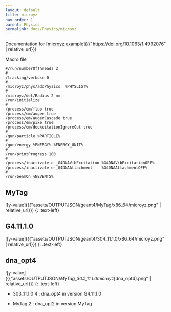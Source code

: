 ```yaml
---
layout: default
title: microyz
nav_order: 1
parent: Physics
permalink: docs/Physics/microyz
---
```

Documentation for [microyz example]({{"https://doi.org/10.1063/1.4992076" | relative_url}}) 

Macro file
```
#/run/numberOfThreads 2
#
/tracking/verbose 0
#
/microyz/phys/addPhysics  %PHYSLIST%              
#
/microyz/det/Radius 2 nm
/run/initialize
#
/process/em/fluo true
/process/em/auger true
/process/em/augerCascade true
/process/em/pixe true
/process/em/deexcitationIgnoreCut true 
#
/gun/particle %PARTICLE%
#
/gun/energy %ENERGY% %ENERGY_UNIT%
#
/run/printProgress 100
#
/process/inactivate e-_G4DNAVibExcitation %G4DNAVibExcitationOFF% 
/process/inactivate e-_G4DNAAttachment    %G4DNAAttachmentOFF%
#
/run/beamOn %NEVENTS%
```

## MyTag

![y-value]({{"assets/OUTPUTJSON/geant4/MyTag/x86_64/microyz.png" | relative_url}})
{: .text-left}

## G4.11.1.0
![y-value]({{"assets/OUTPUTJSON/geant4/304_11.1.0/x86_64/microyz.png" | relative_url}})
{: .text-left}

## dna_opt4

![y-value]({{"assets/OUTPUTJSON/_MyTag_304_11.1.0microyz_[dna_opt4].png" | relative_url}})
{: .text-left}

- 303_11.1.0 4 : dna_opt4 in version G4.11.1.0

- MyTag 2 : dna_opt2 in version MyTag

